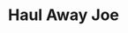 ---
template: "song"
title: "Haul Away Joe"
lyrics: "When I was a little boy, or so me Mother told me,
Away haul away, we'll haul away Joe
That if I did not kiss the girls, me lips would grow all moldy
Away haul away, we'll haul away Joe

Away haul away, we'll haul for better weather
Away haul away, we'll haul away Joe
Away haul away, we'll haul away together
Away haul away, we'll haul away Joe

[...]
"
---